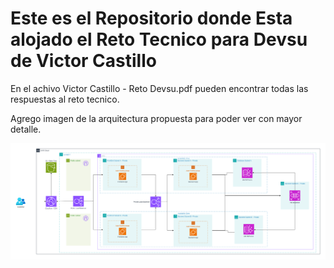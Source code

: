 # Este es el Repositorio donde Esta alojado el Reto Tecnico para Devsu de Victor Castillo

En el achivo Victor Castillo - Reto Devsu.pdf pueden encontrar todas las respuestas al reto tecnico.

Agrego imagen de la arquitectura propuesta para poder ver con mayor detalle.


![alt text](https://github.com/vicmusa/devsu-test/blob/main/Caso%20Practico.png?raw=true)


